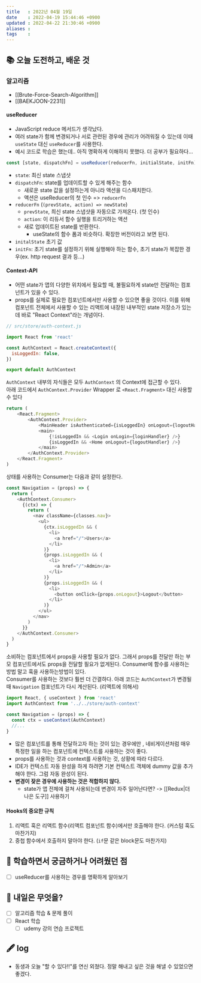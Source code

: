 ```yaml
---
title   : 2022년 04월 19일 
date    : 2022-04-19 15:44:46 +0900
updated : 2022-04-22 21:30:46 +0900
aliases : 
tags    : 
---
```

## 📚 오늘 도전하고, 배운 것
### 알고리즘
- [[Brute-Force-Search-Algorithm]]
- [[BAEKJOON-2231]]

#### useReducer
- JavaScript reduce 메서드가 생각났다.
- 여러 state가 함께 변경되거나 서로 관련된 경우에 관리가 어려워질 수 있는데 이때 `useState` 대신 `useReducer`를 사용한다.
- 예시 코드로 학습은 했는데.. 아직 명확하게 이해하지 못했다. 더 공부가 필요하다...
```js
const [state, dispatchFn] = useReducer(reducerFn, initialState, initFn)
```

-   `state`: 최신 state 스냅샷
-   `dispatchFn`: state를 업데이트할 수 있게 해주는 함수
    -   새로운 state 값을 설정하는게 아니라 액션을 디스패치한다.
    -   액션은 useReducer의 첫 인수 => `reducerFn`
-   `reducerFn` (`(prevState, action) => newState`)
    -   `prevState`, 최신 state 스냅샷을 자동으로 가져온다. (첫 인수)
    -   `action`: 이 리듀서 함수 실행을 트리거하는 액션
    -   새로 업데이트된 state를 반환한다.
        -   useState의 함수 폼과 비슷하다. 확장한 버전이라고 보면 된다.
-   `initalState` 초기 값
-   `initFn`: 초기 state를 설정하기 위해 실행해야 하는 함수, 초기 state가 복잡한 경우(ex. http request 결과 등...)

####  Context-API
- 어떤 state가 앱의 다양한 위치에서 필요할 때, 불필요하게 state만 전달하는 컴포넌트가 있을 수 있다. 
- props를 실제로 필요한 컴포넌트에서만 사용할 수 있으면 좋을 것이다. 이를 위해 컴포넌트 전체에서 사용할 수 있는 리액트에 내장된 내부적인 state 저장소가 있는데 바로 "React Context"라는 개념이다.
```javascript
// src/store/auth-context.js

import React from 'react'

const AuthContext = React.createContext({
  isLoggedIn: false,
})

export default AuthContext
```
`AuthContext` 내부의 자식들은 모두 `AuthContext` 의 Context에 접근할 수 있다.  
아래 코드에서 `AuthContext.Provider` Wrapper 로 `<React.Fragment>` 대신 사용할 수 있다
```javascript
return (
	<React.Fragment>
		<AuthContext.Provider>
			<MainHeader isAuthenticated={isLoggedIn} onLogout={logoutHandler} />
			<main>
				{!isLoggedIn && <Login onLogin={loginHandler} />}
				{isLoggedIn && <Home onLogout={logoutHandler} />}
			</main>
		</AuthContext.Provider>
	</React.Fragment>
)
```

상태를 사용하는 Consumer는 다음과 같이 설정한다.
```javascript
const Navigation = (props) => {
  return (
    <AuthContext.Consumer>
      {(ctx) => {
        return (
          <nav className={classes.nav}>
            <ul>
              {ctx.isLoggedIn && (
                <li>
                  <a href="/">Users</a>
                </li>
              )}
              {props.isLoggedIn && (
                <li>
                  <a href="/">Admin</a>
                </li>
              )}
              {props.isLoggedIn && (
                <li>
                  <button onClick={props.onLogout}>Logout</button>
                </li>
              )}
            </ul>
          </nav>
        )
      }}
    </AuthContext.Consumer>
  )
}
```
소비하는 컴포넌트에서 props을 사용할 필요가 없다. 그래서 props를 전달만 하는 부모 컴포넌트에서도 props을 전달할 필요가 없게된다.
Consumer에 함수를 사용하는 방법 말고 훅을 사용하는방법이 있다.  
Consumer를 사용하는 것보다 훨씬 더 간결하다.
아래 코드는 `AuthContext`가 변경될 때 `Navigation` 컴포넌트가 다시 계산된다. (리액트에 의해서)
```javascript
import React, { useContext } from 'react'
import AuthContext from '../../store/auth-context'

const Navigation = (props) => {
  const ctx = useContext(AuthContext)
  //...
}
```
- 많은 컴포넌트를 통해 전달하고자 하는 것이 있는 경우에만 , 네비게이션처럼 매우 특정한 일을 하는 컴포넌트에 컨텍스트를 사용하는 것이 좋다.  
- props를 사용하는 것과 context를 사용하는 것, 상황에 따라 다르다.
- IDE가 컨텍스트 자동 완성을 하게 하려면 기본 컨텍스트 객체에 dummy 값을 추가해야 한다. 그럼 자동 완성이 된다.
- **변경이 잦은 경우에 사용하는 것은 적합하지 않다.**
	- state가 앱 전체에 걸쳐 사용되는데 변경이 자주 일어난다면? -> [[Redux|더 나은 도구]] 사용하기

#### Hooks의 중요한 규칙
1. 리액트 훅은 리액트 함수(리액트 컴포넌트 함수)에서만 호출해야 한다. (커스텀 훅도 마찬가지)
2. 중첩 함수에서 호출하지 말아야 한다. (`if`문 같은 block문도 마찬가지)


## 🤔 학습하면서 궁금하거나 어려웠던 점 
- [ ] useReducer를 사용하는 경우를 명확하게 알아보기

## 🌅 내일은 무엇을?
- [ ] 알고리즘 학습 & 문제 풀이
- [ ] React 학습
	- [ ] udemy 강의 연습 프로젝트

## 🖋 log
- 동생과 오늘 "할 수 있다!!"를 연신 외쳤다. 정말 해내고 싶은 것을 해낼 수 있었으면 좋겠다.
